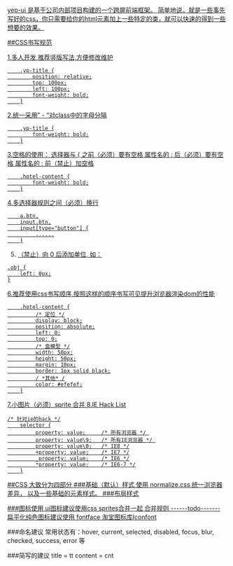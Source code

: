 <h1><a href="#" title="yep-ui 官网"></h1>


yep-ui 是基于公司内部项目构建的一个跨屏前端框架。
简单地说，就是一些事先写好的css，你只需要给你的html元素加上一些特定的类，就可以快速的得到一些想要的效果。


##CSS书写规范

1.多人开发,推荐竖版写法,方便修改维护
```
	.yp-title {
		position: relative;
		top: 100px;
		left: 100px;
		font-weight: bold;
	}
```

2.统一采用” - “对class中的字母分隔
```
	.yp-title {
		font-weight: bold;
	}
```
3.空格的使用：
选择器与 { 之前（必须）要有空格
属性名的 : 后（必须）要有空格
属性名的 : 前（禁止）加空格
```
	.hotel-content {
    	font-weight: bold;
	}
```
4.多选择器规则之间（必须）换行
```
	a.btn,
	input.btn,
	input[type="button"] {
	     ......
	}
```
5. （禁止）向 0 后添加单位, 如：
```
.obj {
    left: 0px;
}
```
6.推荐使用css书写顺序,按照这样的顺序书写可见提升浏览器渲染dom的性能
```
	.hotel-content {
	     /* 定位 */
	     display: block;
	     position: absolute;
	     left: 0;
	     top: 0;
	     /* 盒模型 */
	     width: 50px;
	     height: 50px;
	     margin: 10px;
	     border: 1px solid black;
	     / *其他* /
	     color: #efefef;
	}
```
7.小图片（必须）sprite 合并
8.IE Hack List
```
/* 针对ie的hack */
	selector {
	     property: value;     /* 所有浏览器 */ 
	     property: value\9;   /* 所有IE浏览器 */ 
	     property: value\0;   /* IE8 */
	     +property: value;    /* IE7 */
	     _property: value;    /* IE6 */
	     *property: value;    /* IE6-7 */
	}
```







##CSS 大致分为四部分
	###基础（默认）样式
		使用 normalize.css 统一浏览器差异， 以及一些基础的元素样式。
	###布局样式




###图标使用
ui图标建议使用css sprites合并一起
	合并规则 ------todo-------
扁平化纯色图标建议使用 fontface 
	淘宝图标库[Iconfont](http://www.iconfont.cn/)

###命名建议
常用状态有：hover, current, selected, disabled, focus, blur, checked, success, error 等
	
###简写的建议
	title = tt	content = cnt
###	